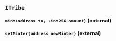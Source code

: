 ## `ITribe`






### `mint(address to, uint256 amount)` (external)





### `setMinter(address newMinter)` (external)








